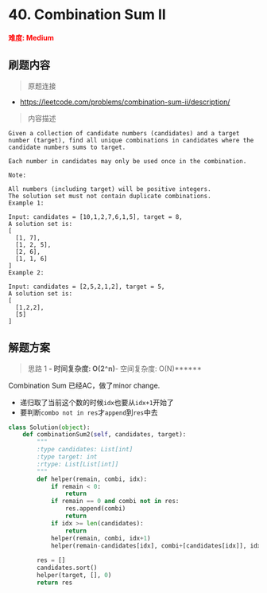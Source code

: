 # 40. Combination Sum II

**<font color=red>难度: Medium</font>**

## 刷题内容

> 原题连接

* https://leetcode.com/problems/combination-sum-ii/description/

> 内容描述

```
Given a collection of candidate numbers (candidates) and a target number (target), find all unique combinations in candidates where the candidate numbers sums to target.

Each number in candidates may only be used once in the combination.

Note:

All numbers (including target) will be positive integers.
The solution set must not contain duplicate combinations.
Example 1:

Input: candidates = [10,1,2,7,6,1,5], target = 8,
A solution set is:
[
  [1, 7],
  [1, 2, 5],
  [2, 6],
  [1, 1, 6]
]
Example 2:

Input: candidates = [2,5,2,1,2], target = 5,
A solution set is:
[
  [1,2,2],
  [5]
]
```

## 解题方案

> 思路 1
******- 时间复杂度: O(2^n)******- 空间复杂度: O(N)******


Combination Sum 已经AC，做了minor change.

- 递归取了当前这个数的时候```idx```也要从```idx+1```开始了
- 要判断```combo not in res```才```append```到```res```中去

```python
class Solution(object):
    def combinationSum2(self, candidates, target):
        """
        :type candidates: List[int]
        :type target: int
        :rtype: List[List[int]]
        """
        def helper(remain, combi, idx):
            if remain < 0:
                return 
            if remain == 0 and combi not in res:
                res.append(combi)
                return
            if idx >= len(candidates):
                return
            helper(remain, combi, idx+1)
            helper(remain-candidates[idx], combi+[candidates[idx]], idx+1)
        
        res = []
        candidates.sort()
        helper(target, [], 0)
        return res 
```
